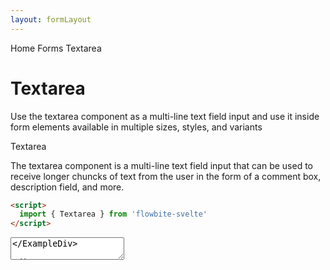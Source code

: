 ```yaml
---
layout: formLayout
---
```


<script>
import Htwo from '../utils/Htwo.svelte'
import ExampleDiv from '../utils/ExampleDiv.svelte'
  import GitHubSource from '../utils/GitHubSource.svelte'
  import CompoDescription from '../utils/CompoDescription.svelte'
import TableProp from '../utils/TableProp.svelte'
import TableDefaultRow from '../utils/TableDefaultRow.svelte'
import { onMount } from 'svelte';
import { Textarea, Breadcrumb, BreadcrumbItem } from "$lib/index"
import { Home } from 'svelte-heros'
import componentProps from '../props/Textarea.json'
let items = componentProps.props
let propHeader = ['Name', 'Type', 'Default']

let divClass='w-full relative overflow-x-auto shadow-md sm:rounded-lg py-4'
let theadClass ='text-xs text-gray-700 uppercase bg-gray-50 dark:bg-gray-700 dark:text-white'

let textareaprops = {
  id: 'message',
  name: 'message',
  label: 'Your message',
  rows: 4,
  placeholder: 'Leave a comment...',
};
</script>

<Breadcrumb>
  <BreadcrumbItem href="/" icon={Home} variation="solid">Home</BreadcrumbItem>
  <BreadcrumbItem href="/forms">Forms</BreadcrumbItem>
  <BreadcrumbItem>Textarea</BreadcrumbItem>
</Breadcrumb>

<h1 class="text-3xl w-full dark:text-white pt-8 pb-4">Textarea</h1>

<CompoDescription>Use the textarea component as a multi-line text field input and use it inside form elements available in multiple sizes, styles, and variants</CompoDescription>

<ExampleDiv>
<GitHubSource href="forms/Textarea.svelte">Textarea</GitHubSource>
</ExampleDiv>

The textarea component is a multi-line text field input that can be used to receive longer chuncks of text from the user in the form of a comment box, description field, and more.

<Htwo label="Setup" />

```html
<script>
  import { Textarea } from 'flowbite-svelte'
</script>
```

<Htwo label="Textarea examples" />

<ExampleDiv>
<Textarea {...textareaprops} />
</ExampleDiv>

```html
<script>
...
let textareaprops = {
  id: 'message',
  name: 'message',
  label: 'Your message',
  rows: 4,
  placeholder: 'Leave a comment...',
};
</script>

<Textarea {...textareaprops} />
```

<Htwo label="Props" />

The component has the following props, type, and default values. See <a href="/pages/types">types page</a> for type information.


<TableProp header={propHeader} {divClass} {theadClass}>
  <TableDefaultRow {items} rowState='hover' />
</TableProp>


